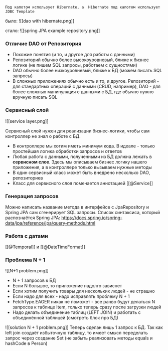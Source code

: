 
	Под капотом использует Hibernate, а  Hibernate под капотом использует JDBC Template

было:
![[dao with hibernate.png]]

стало:
![[spring JPA example repository.png]]

### Отличие DAO от Репозитория

* Похожие понятия (и то, и другое для работы с данными)
* Репозиторий обычно более высокоуровневый, ближе к бизнес логике (не пишем SQL запросы, работаем с сущностями)
* DAO обычно более низкоуровневый, ближе к БД (можем писать SQL запросы)
* В сложных приложениях обычно есть и то, и другое. Репозиторий - для стандартных операций с данными (CRUD, например), DAO - для более сложных манипуляция с данными с БД, где обычно нужно вручную писать SQL

### Сервисный слой

![[service layer.png]]

Сервисный слой нужен для реализации бизнес-логики, чтобы сам контроллер не знал о работе с БД.

* В контроллере мы хотим иметь минимум кода. В идеале - только простейшая логика обработки запросов и ответов
* Любая работа с данными, полученными из БД должна лежать в **сервисном слое**. Здесь мы описываем бизнес логику нашего приложения, а в контроллере только вызываем нужные методы
* В один сервисный класс может быть внедрено несколько DAO, репозиториев
* Класс для сервисного слоя помечается аннотацией [[@Service]]

### Генерация запросов

Можно написать название метода в интерфейсе с JpaRepository и Spring JPA сам сгенерирует SQL запросы. Список синтаксиса, который распознаётся Spring JPA: https://docs.spring.io/spring-data/jpa/reference/jpa/query-methods.html


### Работа с датами

[[@Temporal]]  и [[@DateTimeFormat]]


### Проблема N + 1

![[N+1 problem.png]]

* N + 1 запросов к БД
* Если N большое, то приложение надолго зависнет
* Если хотим получить товары для нескольких людей - не страшно
* Если надо для всех - надо исправлять проблему N + 1
* FetchType.EAGER никак не поможет - все ранво будут делаться N запросов к таблице Item, только теперь сразу после загрузки людей
* Надо делать объединение таблиц (LEFT JOIN) и работать с объединённой таблицей (смотреть блок про БД)

![[solution N + 1 problem.png]]
Теперь сделан лишь 1 запрос к БД. Так как left join создаёт избыточную таблицу, то имеет смысл переделать запрос через создание Set (не забыть реализовать методы equals и hashCode в Person)